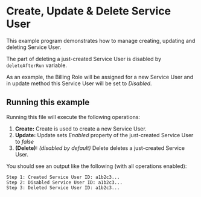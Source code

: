 # Create, Update & Delete Service User

This example program demonstrates how to manage creating, updating and deleting Service User.

The part of deleting a just-created Service User is disabled by `deleteAfterRun` variable.

As an example, the Billing Role will be assigned for a new Service User and in update method this Service User will be set to _Disabled_.

## Running this example

Running this file will execute the following operations:

1. **Create:** Create is used to create a new Service User.
2. **Update:** Update sets _Enabled_ property of the just-created Service User to _false_
3. **(Delete):** _(disabled by default)_ Delete deletes a just-created Service User.

You should see an output like the following (with all operations enabled):

```
Step 1: Created Service User ID: a1b2c3...
Step 2: Disabled Service User ID: a1b2c3...
Step 3: Deleted Service User ID: a1b2c3...
```
